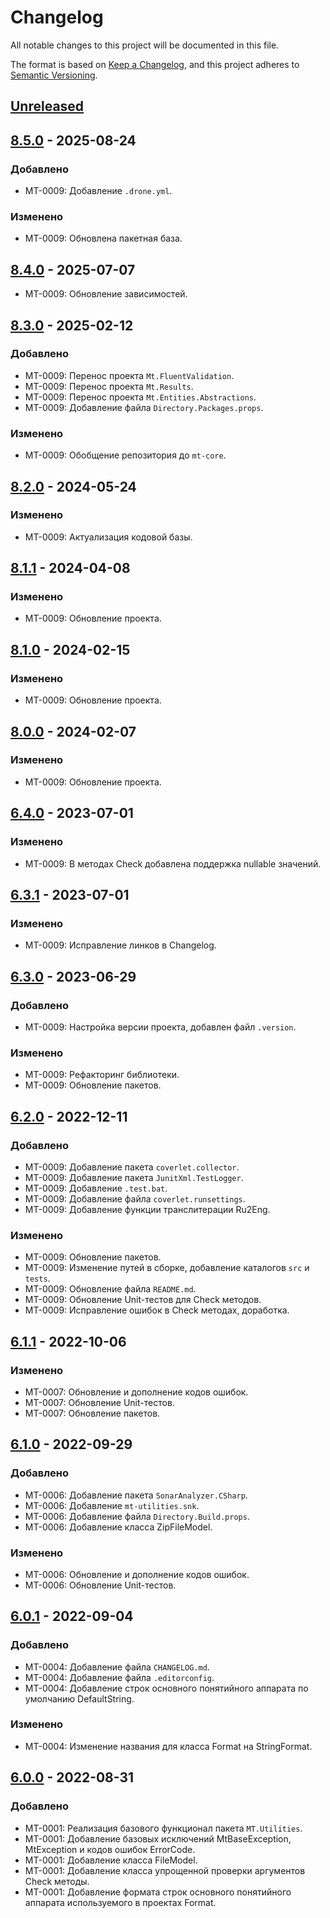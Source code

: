 # Changelog

All notable changes to this project will be documented in this file.

The format is based on [Keep a Changelog](https://keepachangelog.com/en/1.0.0/), and this project adheres to [Semantic Versioning](https://semver.org/spec/v2.0.0.html).

## [Unreleased]

## [8.5.0] - 2025-08-24

### Добавлено

- MT-0009: Добавление `.drone.yml`.

### Изменено

- MT-0009: Обновлена пакетная база.

## [8.4.0] - 2025-07-07

- MT-0009: Обновление зависимостей.

## [8.3.0] - 2025-02-12

### Добавлено

- MT-0009: Перенос проекта `Mt.FluentValidation`.
- MT-0009: Перенос проекта `Mt.Results`.
- MT-0009: Перенос проекта `Mt.Entities.Abstractions`.
- MT-0009: Добавление файла `Directory.Packages.props`.

### Изменено

 - MT-0009: Обобщение репозитория до `mt-core`.

## [8.2.0] - 2024-05-24

### Изменено

- MT-0009: Актуализация кодовой базы.

## [8.1.1] - 2024-04-08

### Изменено

- MT-0009: Обновление проекта.

## [8.1.0] - 2024-02-15

### Изменено

- MT-0009: Обновление проекта.

## [8.0.0] - 2024-02-07

### Изменено

- MT-0009: Обновление проекта.

## [6.4.0] - 2023-07-01

### Изменено

- MT-0009: В методах Check добавлена поддержка nullable значений.

## [6.3.1] - 2023-07-01

### Изменено

- MT-0009: Исправление линков в Changelog.

## [6.3.0] - 2023-06-29

### Добавлено

- MT-0009: Настройка версии проекта, добавлен файл `.version`.

### Изменено

- MT-0009: Рефакторинг библиотеки.
- MT-0009: Обновление пакетов.

## [6.2.0] - 2022-12-11

### Добавлено

- MT-0009: Добавление пакета `coverlet.collector`.
- MT-0009: Добавление пакета `JunitXml.TestLogger`.
- MT-0009: Добавление `.test.bat`.
- MT-0009: Добавление файла `coverlet.runsettings`.
- MT-0009: Добавление функции транслитерации Ru2Eng.

### Изменено

- MT-0009: Обновление пакетов.
- MT-0009: Изменение путей в сборке, добавление каталогов `src` и `tests`.
- MT-0009: Обновление файла `README.md`.
- MT-0009: Обновление Unit-тестов для Check методов.
- MT-0009: Исправление ошибок в Check методах, доработка.

## [6.1.1] - 2022-10-06

### Изменено

- MT-0007: Обновление и дополнение кодов ошибок.
- MT-0007: Обновление Unit-тестов.
- MT-0007: Обновление пакетов.

## [6.1.0] - 2022-09-29

### Добавлено

- MT-0006: Добавление пакета `SonarAnalyzer.CSharp`.
- MT-0006: Добавление `mt-utilities.snk`.
- MT-0006: Добавление файла `Directory.Build.props`.
- MT-0006: Добавление класса ZipFileModel.

### Изменено

- MT-0006: Обновление и дополнение кодов ошибок.
- MT-0006: Обновление Unit-тестов.

## [6.0.1] - 2022-09-04

### Добавлено

- MT-0004: Добавление файла `CHANGELOG.md`.
- MT-0004: Добавление файла `.editorconfig`.
- MT-0004: Добавление строк основного понятийного аппарата по умолчанию DefaultString.

### Изменено

- MT-0004: Изменение названия для класса Format на StringFormat.

## [6.0.0] - 2022-08-31

### Добавлено

- MT-0001: Реализация базового функционал пакета `MT.Utilities`.
- MT-0001: Добавление базовых исключений MtBaseException, MtException и кодов ошибок ErrorCode.
- MT-0001: Добавление класса FileModel.
- MT-0001: Добавление класса упрощенной проверки аргументов Check методы.
- MT-0001: Добавление формата строк основного понятийного аппарата используемого в проектах Format.

[Unreleased]: https://github.com/g-aa/mt-utilities/compare/v8.5.0...master
[8.5.0]: https://github.com/g-aa/mt-utilities/compare/v8.4.0...v8.5.0
[8.4.0]: https://github.com/g-aa/mt-utilities/compare/v8.3.0...v8.4.0
[8.3.0]: https://github.com/g-aa/mt-utilities/compare/v8.2.0...v8.3.0
[8.2.0]: https://github.com/g-aa/mt-utilities/compare/v8.1.1...v8.2.0
[8.1.1]: https://github.com/g-aa/mt-utilities/compare/v8.1.0...v8.1.1
[8.1.0]: https://github.com/g-aa/mt-utilities/compare/v8.0.0...v8.1.0
[8.0.0]: https://github.com/g-aa/mt-utilities/compare/v6.4.0...v8.0.0
[6.4.0]: https://github.com/g-aa/mt-utilities/compare/v6.3.1...v6.4.0
[6.3.1]: https://github.com/g-aa/mt-utilities/compare/v6.3.0...v6.3.1
[6.3.0]: https://github.com/g-aa/mt-utilities/compare/v6.2.0...v6.3.0
[6.2.0]: https://github.com/g-aa/mt-utilities/compare/v6.1.1...v6.2.0
[6.1.1]: https://github.com/g-aa/mt-utilities/compare/v6.1.0...v6.1.1
[6.1.0]: https://github.com/g-aa/mt-utilities/compare/v6.0.1...v6.1.0
[6.0.1]: https://github.com/g-aa/mt-utilities/compare/v6.0.0...v6.0.1
[6.0.0]: https://github.com/g-aa/mt-utilities/releases/tag/v6.0.0